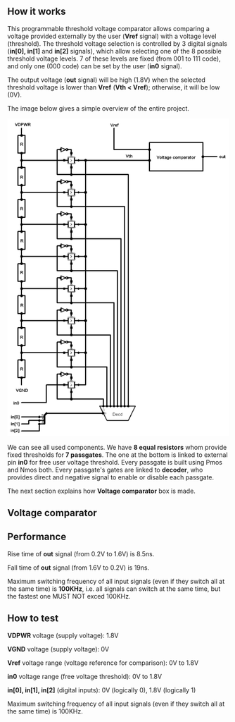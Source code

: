 <!---

This file is used to generate your project datasheet. Please fill in the information below and delete any unused
sections.

You can also include images in this folder and reference them in the markdown. Each image must be less than
512 kb in size, and the combined size of all images must be less than 1 MB.
-->

## How it works

This programmable threshold voltage comparator allows comparing a voltage provided externally by the user (**Vref** signal) with a voltage level (threshold). The threshold voltage selection is controlled by 3 digital signals (**in[0], in[1]** and **in[2]** signals), which allow selecting one of the 8 possible threshold voltage levels. 7 of these levels are fixed (from 001 to 111 code), and only one (000 code) can be set by the user (**in0** signal). 

The output voltage (**out** signal) will be high (1.8V) when the selected threshold voltage is lower than **Vref** (**Vth < Vref**); otherwise, it will be low (0V).

The image below gives a simple overview of the entire project. 

![logical overview](logical_overview.png)

We can see all used components. We have **8 equal resistors** whom provide fixed thresholds for **7 passgates**. The one at the bottom is linked to external pin **in0** for free user voltage threshold. Every passgate is built using Pmos and Nmos both. 
Every passgate's gates are linked to **decoder**, who provides direct and negative signal to enable or disable each passgate. 

The next section explains how **Voltage comparator** box is made.

## Voltage comparator 

## Performance

Rise time of **out** signal (from 0.2V to 1.6V) is 8.5ns. 

Fall time of **out** signal (from 1.6V to 0.2V) is 19ns.

Maximum switching frequency of all input signals (even if they switch all at the same time) is **100KHz**, i.e. all signals can switch at the same time, but the fastest one MUST NOT exced 100KHz. 

## How to test
**VDPWR** voltage (supply voltage): 1.8V

**VGND** voltage (supply voltage): 0V

**Vref** voltage range (voltage reference for comparison): 0V to 1.8V

**in0** voltage range (free voltage threshold): 0V to 1.8V

**in[0], in[1], in[2]** (digital inputs): 0V (logically 0), 1.8V (logically 1)

Maximum switching frequency of all input signals (even if they switch all at the same time) is 100KHz.


